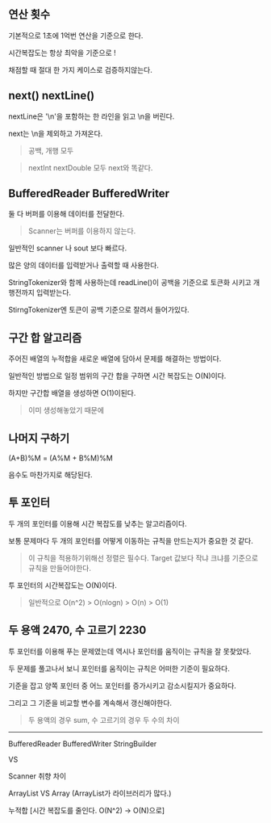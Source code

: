 ## 연산 횟수

기본적으로 1초에 1억번 연산을 기준으로 한다.

시간복잡도는 항상 최악을 기준으로 !

채점할 때 절대 한 가지 케이스로 검증하지않는다.

## next() nextLine()

nextLine은 '\n'을 포함하는 한 라인을 읽고 \n을 버린다.

next는 \n을 제외하고 가져온다.

> 공백, 개행 모두

> nextInt nextDouble 모두 next와 똑같다.

## BufferedReader BufferedWriter

둘 다 버퍼를 이용해 데이터를 전달한다.

> Scanner는 버퍼를 이용하지 않는다.

일반적인 scanner 나 sout 보다 빠르다.

많은 양의 데이터를 입력받거나 출력할 때 사용한다.

StringTokenizer와 함께 사용하는데 readLine()이 공백을 기준으로 토큰화 시키고 개행전까지 입력받는다.

StirngTokenizer엔 토큰이 공백 기준으로 잘려서 들어가있다.

## 구간 합 알고리즘

주어진 배열의 누적합을 새로운 배열에 담아서 문제를 해결하는 방법이다.

일반적인 방법으로 일정 범위의 구간 합을 구하면 시간 복잡도는 O(N)이다.

하지만 구간합 배열을 생성하면 O(1)이된다.

> 이미 생성해놓았기 때문에

## 나머지 구하기

(A+B)%M = (A%M + B%M)%M

음수도 마찬가지로 해당된다.

## 투 포인터

두 개의 포인터를 이용해 시간 복잡도를 낮추는 알고리즘이다.

보통 문제마다 두 개의 포인터를 어떻게 이동하는 규칙을 만드는지가 중요한 것 같다.

> 이 규칙을 적용하기위해선 정렬은 필수다.
> Target 값보다 작냐 크냐를 기준으로 규칙을 만들어야한다.

투 포인터의 시간복잡도는 O(N)이다.

> 일반적으로 O(n^2) > O(nlogn) > O(n) > O(1)

## 두 용액 2470, 수 고르기 2230

투 포인터를 이용해 푸는 문제였는데 역시나 포인터를 움직이는 규칙을 잘 못찾았다.

두 문제를 풀고나서 보니 포인터를 움직이는 규칙은 어떠한 기준이 필요하다.

기준을 잡고 양쪽 포인터 중 어느 포인터를 증가시키고 감소시킬지가 중요하다.

그리고 그 기준을 비교할 변수를 계속해서 갱신해야한다.

> 두 용액의 경우 sum, 수 고르기의 경우 두 수의 차이


---

BufferedReader BufferedWriter StringBuilder

VS 

Scanner 취향 차이

ArrayList VS Array (ArrayList가 라이브러리가 많다.)

누적합 [시간 복잡도를 줄인다. O(N^2) -> O(N)으로]

